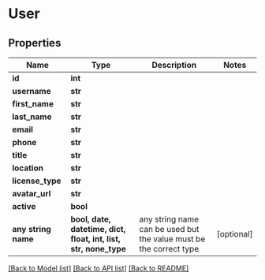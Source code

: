 # User


## Properties
Name | Type | Description | Notes
------------ | ------------- | ------------- | -------------
**id** | **int** |  | 
**username** | **str** |  | 
**first_name** | **str** |  | 
**last_name** | **str** |  | 
**email** | **str** |  | 
**phone** | **str** |  | 
**title** | **str** |  | 
**location** | **str** |  | 
**license_type** | **str** |  | 
**avatar_url** | **str** |  | 
**active** | **bool** |  | 
**any string name** | **bool, date, datetime, dict, float, int, list, str, none_type** | any string name can be used but the value must be the correct type | [optional]

[[Back to Model list]](../README.md#documentation-for-models) [[Back to API list]](../README.md#documentation-for-api-endpoints) [[Back to README]](../README.md)


